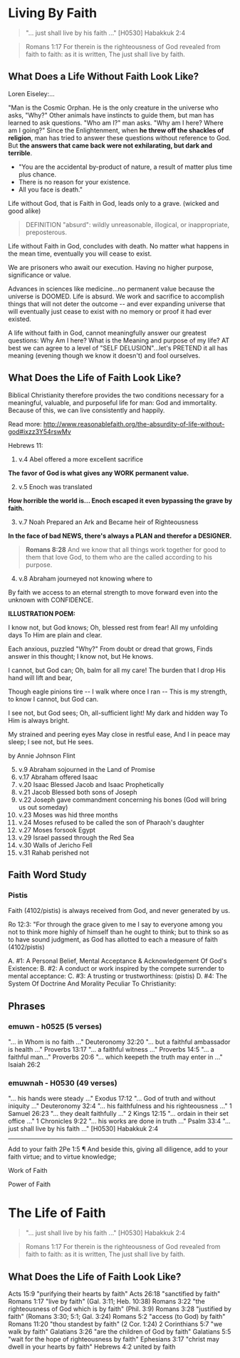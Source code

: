 # Living By Faith

> "... just shall live by his faith ..." [H0530] Habakkuk 2:4

> Romans 1:17 For therein is the righteousness of God revealed from faith to faith: as it is written, The just shall live by faith.

## What Does a Life Without Faith Look Like?

Loren Eiseley:...

"Man is the Cosmic Orphan. He is the only creature in the universe who asks, "Why?" Other animals have instincts to guide them, but man has learned to ask questions. "Who am I?" man asks. "Why am I here? Where am I going?" Since the Enlightenment, when **he threw off the shackles of religion**, man has tried to answer these questions without reference to God. But **the answers that came back were not exhilarating, but dark and terrible**. 

- "You are the accidental by-product of nature, a result of matter plus time plus chance. 
- There is no reason for your existence. 
- All you face is death."

Life without God, that is Faith in God, leads only to a grave. (wicked and good alike)

> DEFINITION "absurd": wildly unreasonable, illogical, or inappropriate, preposterous.

Life without Faith in God, concludes with death. No matter what happens in the mean time, eventually you will cease to exist.

We are prisoners who await our execution. 
Having no higher purpose, significance or value.

Advances in sciences like medicine...no permanent value because the universe is DOOMED. Life is absurd. We work and sacrifice to accomplish things that will not deter the outcome -- and ever expanding universe that will eventually just cease to exist with no memory or proof it had ever existed.

A life without faith in God, cannot meaningfully answer our greatest questions: Why Am I here? What is the Meaning and purpose of my life? AT best we can agree to a level of "SELF DELUSION"...let's PRETEND it all has meaning (evening though we know it doesn't) and fool ourselves.

## What Does the Life of Faith Look Like?

Biblical Christianity therefore provides the two conditions necessary for a meaningful, valuable, and purposeful life for man: God and immortality. Because of this, we can live consistently and happily.

Read more: http://www.reasonablefaith.org/the-absurdity-of-life-without-god#ixzz3Y54rswMv

Hebrews 11:

1. v.4 Abel offered a more excellent sacrifice

**The favor of God is what gives any WORK permanent value.**

2. v.5 Enoch was translated

**How horrible the world is... Enoch escaped it even bypassing the grave by faith.**

3. v.7 Noah Prepared an Ark and Became heir of Righteousness

**In the face of bad NEWS, there's always a PLAN and therefor a DESIGNER.**

> **Romans 8:28** And we know that all things work together for good to them that love God, to them who are the called according to his purpose.

4. v.8 Abraham journeyed not knowing where to

By faith we access to an eternal strength to move forward even into the unknown with CONFIDENCE.

**ILLUSTRATION POEM:**

I know not, but God knows; 
Oh, blessed rest from fear! 
All my unfolding days 
To Him are plain and clear.

Each anxious, puzzled "Why?" 
From doubt or dread that grows, 
Finds answer in this thought; 
I know not, but He knows.

I cannot, but God can; 
Oh, balm for all my care! 
The burden that I drop 
His hand will lift and bear,

Though eagle pinions tire -- 
I walk where once I ran -- 
This is my strength, to know 
I cannot, but God can.

I see not, but God sees;
Oh, all-sufficient light! 
My dark and hidden way 
To Him is always bright.

My strained and peering eyes 
May close in restful ease, 
And I in peace may sleep; 
I see not, but He sees.

by Annie Johnson Flint

5. v.9 Abraham sojourned in the Land of Promise
6. v.17 Abraham offered Isaac
7. v.20 Isaac Blessed Jacob and Isaac Prophetically
8. v.21 Jacob Blessed both sons of Joseph
9. v.22 Joseph gave commandment concerning his bones (God will bring us out someday)
10. v.23 Moses was hid three months
11. v.24 Moses refused to be called the son of Pharaoh's daughter
12. v.27 Moses forsook Egypt
13. v.29 Israel passed through the Red Sea
14. v.30 Walls of Jericho Fell
15. v.31 Rahab perished not

## Faith Word Study

### Pistis

Faith (4102/pistis) is always received from God, and never generated by us.

Ro 12:3: "For through the grace given to me I say to everyone among you not to think more highly of himself than he ought to think; but to think so as to have sound judgment, as God has allotted to each a measure of faith (4102/pistis)

A.	#1: A Personal Belief, Mental Acceptance & Acknowledgement Of God's Existence:
B.	#2: A conduct or work inspired by the compete surrender to mental acceptance:
C.	#3: A trusting or trustworthiness: (pistis)
D.	#4: The System Of Doctrine And Morality Peculiar To Christianity:

## Phrases

### emuwn - h0525 (5 verses)

"... in Whom is no faith ..." Deuteronomy 32:20
"... but a faithful ambassador is health ..."  Proverbs 13:17
"... a faithful witness ..."  Proverbs 14:5
"... a faithful man..." Proverbs 20:6
"... which keepeth the truth may enter in ..."  Isaiah 26:2

### emuwnah - H0530 (49 verses)

"... his hands were steady ..." Exodus 17:12
"... God of truth and without iniquity ..." Deuteronomy 32:4 
"... his faithfulness and his righteousness ..." 1 Samuel 26:23 
"... they dealt faithfully ..." 2 Kings 12:15
"... ordain in their set office ..." 1 Chronicles 9:22
"... his works are done in truth ..." Psalm 33:4
"... just shall live by his faith ..." [H0530] Habakkuk 2:4

<!--
Resources:

- http://biblehub.com/greek/4102.htm

-->

-------------------

Add to your faith
2Pe 1:5 ¶ And beside this, giving all diligence, add to your faith virtue; and to virtue knowledge;

Work of Faith

Power of Faith

# The Life of Faith

> "... just shall live by his faith ..." [H0530] Habakkuk 2:4

> Romans 1:17 For therein is the righteousness of God revealed from faith to faith: as it is written, The just shall live by faith.



## What Does the Life of Faith Look Like?

Acts 15:9 "purifying their hearts by faith"
Acts 26:18 "sanctified by faith"
Romans 1:17 "live by faith" (Gal. 3:11; Heb. 10:38)
Romans 3:22 "the righteousness of God which is by faith" (Phil. 3:9)
Romans 3:28 "justified by faith" (Romans 3:30; 5:1; Gal. 3:24)
Romans 5:2 "access (to God) by faith"
Romans 11:20 "thou standest by faith" (2 Cor. 1:24)
2 Corinthians 5:7 "we walk by faith"
Galatians 3:26 "are the children of God by faith"
Galatians 5:5 "wait for the hope of righteousness by faith"
Ephesians 3:17 "christ may dwell in your hearts by faith"
Hebrews 4:2 united by faith